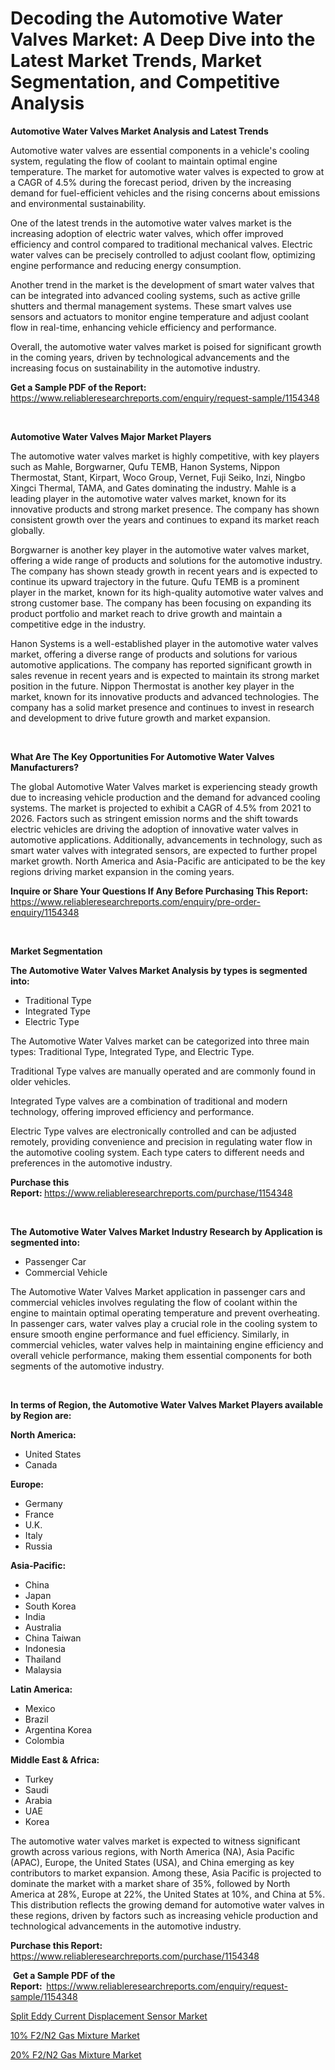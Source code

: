 <p><h1>Decoding the Automotive Water Valves Market: A Deep Dive into the Latest Market Trends, Market Segmentation, and Competitive Analysis</h1></p><p><strong>Automotive Water Valves Market Analysis and Latest Trends</strong></p>
<p><p>Automotive water valves are essential components in a vehicle's cooling system, regulating the flow of coolant to maintain optimal engine temperature. The market for automotive water valves is expected to grow at a CAGR of 4.5% during the forecast period, driven by the increasing demand for fuel-efficient vehicles and the rising concerns about emissions and environmental sustainability.</p><p>One of the latest trends in the automotive water valves market is the increasing adoption of electric water valves, which offer improved efficiency and control compared to traditional mechanical valves. Electric water valves can be precisely controlled to adjust coolant flow, optimizing engine performance and reducing energy consumption.</p><p>Another trend in the market is the development of smart water valves that can be integrated into advanced cooling systems, such as active grille shutters and thermal management systems. These smart valves use sensors and actuators to monitor engine temperature and adjust coolant flow in real-time, enhancing vehicle efficiency and performance.</p><p>Overall, the automotive water valves market is poised for significant growth in the coming years, driven by technological advancements and the increasing focus on sustainability in the automotive industry.</p></p>
<p><strong>Get a Sample PDF of the Report:&nbsp;</strong> <a href="https://www.reliableresearchreports.com/enquiry/request-sample/1154348">https://www.reliableresearchreports.com/enquiry/request-sample/1154348</a></p>
<p>&nbsp;</p>
<p><strong>Automotive Water Valves Major Market Players</strong></p>
<p><p>The automotive water valves market is highly competitive, with key players such as Mahle, Borgwarner, Qufu TEMB, Hanon Systems, Nippon Thermostat, Stant, Kirpart, Woco Group, Vernet, Fuji Seiko, Inzi, Ningbo Xingci Thermal, TAMA, and Gates dominating the industry. Mahle is a leading player in the automotive water valves market, known for its innovative products and strong market presence. The company has shown consistent growth over the years and continues to expand its market reach globally.</p><p>Borgwarner is another key player in the automotive water valves market, offering a wide range of products and solutions for the automotive industry. The company has shown steady growth in recent years and is expected to continue its upward trajectory in the future. Qufu TEMB is a prominent player in the market, known for its high-quality automotive water valves and strong customer base. The company has been focusing on expanding its product portfolio and market reach to drive growth and maintain a competitive edge in the industry.</p><p>Hanon Systems is a well-established player in the automotive water valves market, offering a diverse range of products and solutions for various automotive applications. The company has reported significant growth in sales revenue in recent years and is expected to maintain its strong market position in the future. Nippon Thermostat is another key player in the market, known for its innovative products and advanced technologies. The company has a solid market presence and continues to invest in research and development to drive future growth and market expansion.</p></p>
<p>&nbsp;</p>
<p><strong>What Are The Key Opportunities For Automotive Water Valves Manufacturers?</strong></p>
<p><p>The global Automotive Water Valves market is experiencing steady growth due to increasing vehicle production and the demand for advanced cooling systems. The market is projected to exhibit a CAGR of 4.5% from 2021 to 2026. Factors such as stringent emission norms and the shift towards electric vehicles are driving the adoption of innovative water valves in automotive applications. Additionally, advancements in technology, such as smart water valves with integrated sensors, are expected to further propel market growth. North America and Asia-Pacific are anticipated to be the key regions driving market expansion in the coming years.</p></p>
<p><strong>Inquire or Share Your Questions If Any Before Purchasing This Report:</strong> <a href="https://www.reliableresearchreports.com/enquiry/pre-order-enquiry/1154348">https://www.reliableresearchreports.com/enquiry/pre-order-enquiry/1154348</a></p>
<p>&nbsp;</p>
<p><strong>Market Segmentation</strong></p>
<p><strong>The Automotive Water Valves Market Analysis by types is segmented into:</strong></p>
<p><ul><li>Traditional Type</li><li>Integrated Type</li><li>Electric Type</li></ul></p>
<p><p>The Automotive Water Valves market can be categorized into three main types: Traditional Type, Integrated Type, and Electric Type. </p><p>Traditional Type valves are manually operated and are commonly found in older vehicles. </p><p>Integrated Type valves are a combination of traditional and modern technology, offering improved efficiency and performance.</p><p>Electric Type valves are electronically controlled and can be adjusted remotely, providing convenience and precision in regulating water flow in the automotive cooling system. Each type caters to different needs and preferences in the automotive industry.</p></p>
<p><strong>Purchase this Report:&nbsp;</strong><a href="https://www.reliableresearchreports.com/purchase/1154348">https://www.reliableresearchreports.com/purchase/1154348</a></p>
<p>&nbsp;</p>
<p><strong>The Automotive Water Valves Market Industry Research by Application is segmented into:</strong></p>
<p><ul><li>Passenger Car</li><li>Commercial Vehicle</li></ul></p>
<p><p>The Automotive Water Valves Market application in passenger cars and commercial vehicles involves regulating the flow of coolant within the engine to maintain optimal operating temperature and prevent overheating. In passenger cars, water valves play a crucial role in the cooling system to ensure smooth engine performance and fuel efficiency. Similarly, in commercial vehicles, water valves help in maintaining engine efficiency and overall vehicle performance, making them essential components for both segments of the automotive industry.</p></p>
<p>&nbsp;</p>
<p><strong>In terms of Region, the Automotive Water Valves Market Players available by Region are:</strong></p>
<p>
    <p> <strong> North America: </strong>
        <ul>
            <li>United States</li>
            <li>Canada</li>
        </ul>
        </p> 
    <p> <strong> Europe: </strong>
        <ul>
            <li>Germany</li>
            <li>France</li>
            <li>U.K.</li>
            <li>Italy</li>
            <li>Russia</li>
        </ul>
        </p> 
    <p> <strong> Asia-Pacific: </strong>
        <ul>
            <li>China</li>
            <li>Japan</li>
            <li>South Korea</li>
            <li>India</li>
            <li>Australia</li>
            <li>China Taiwan</li>
            <li>Indonesia</li>
            <li>Thailand</li>
            <li>Malaysia</li>
        </ul>
        </p> 
    <p> <strong> Latin America: </strong>
        <ul>
            <li>Mexico</li>
            <li>Brazil</li>
            <li>Argentina Korea</li>
            <li>Colombia</li>
        </ul>
        </p> 
    <p> <strong> Middle East & Africa: </strong>
        <ul>
            <li>Turkey</li>
            <li>Saudi</li>
            <li>Arabia</li>
            <li>UAE</li>
            <li>Korea</li>
        </ul>
    </p>
    </p>
<p><p>The automotive water valves market is expected to witness significant growth across various regions, with North America (NA), Asia Pacific (APAC), Europe, the United States (USA), and China emerging as key contributors to market expansion. Among these, Asia Pacific is projected to dominate the market with a market share of 35%, followed by North America at 28%, Europe at 22%, the United States at 10%, and China at 5%. This distribution reflects the growing demand for automotive water valves in these regions, driven by factors such as increasing vehicle production and technological advancements in the automotive industry.</p></p>
<p><strong>Purchase this Report: </strong><a href="https://www.reliableresearchreports.com/purchase/1154348">https://www.reliableresearchreports.com/purchase/1154348</a></p>
<p>&nbsp;<strong>Get a Sample PDF of the Report:&nbsp;&nbsp;</strong><a href="https://www.reliableresearchreports.com/enquiry/request-sample/1154348">https://www.reliableresearchreports.com/enquiry/request-sample/1154348</a></p>
<p><strong></strong></p>
<p><p><a href="https://view.publitas.com/reportprime-1/split-eddy-current-displacement-sensor-market-dynamics-2023-2030-also-about-its-market-trends-projections-and-opportunities/">Split Eddy Current Displacement Sensor Market</a></p><p><a href="https://view.publitas.com/reportprime-1/10-f2-n2-gas-mixture-market-growth-market-trends-covid-19-impact-and-forecasts-for-period-from-2023-2030/">10% F2/N2 Gas Mixture Market</a></p><p><a href="https://view.publitas.com/reportprime-1/20-f2-n2-gas-mixture-market-furnish-information-about-market-size-market-share-market-dynamics-and-projections-spanning-from-2023-to-2030/">20% F2/N2 Gas Mixture Market</a></p></p>
